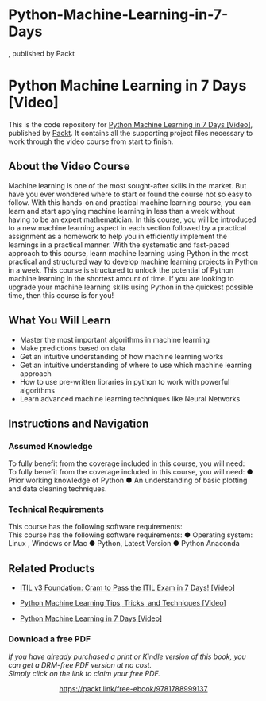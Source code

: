 # Python-Machine-Learning-in-7-Days
, published by Packt
# Python Machine Learning in 7 Days [Video]
This is the code repository for [Python Machine Learning in 7 Days [Video]](https://www.packtpub.com/big-data-and-business-intelligence/python-machine-learning-7-days-video?utm_source=github&utm_medium=repository&utm_campaign=9781788999137), published by [Packt](https://www.packtpub.com/?utm_source=github). It contains all the supporting project files necessary to work through the video course from start to finish.
## About the Video Course
Machine learning is one of the most sought-after skills in the market. But have you ever wondered where to start or found the course not so easy to follow. With this hands-on and practical machine learning course, you can learn and start applying machine learning in less than a week without having to be an expert mathematician.
In this course, you will be introduced to a new machine learning aspect in each section followed by a practical assignment as a homework to help you in efficiently implement the learnings in a practical manner. With the systematic and fast-paced approach to this course, learn machine learning using Python in the most practical and structured way to develop machine learning projects in Python in a week.
This course is structured to unlock the potential of Python machine learning in the shortest amount of time. If you are looking to upgrade your machine learning skills using Python in the quickest possible time, then this course is for you!

<H2>What You Will Learn</H2>
<DIV class=book-info-will-learn-text>
<UL>
<LI><SPAN id=what_you_will_learn_c class=sugar_field>Master the most important algorithms in machine learning </SPAN>
<LI><SPAN id=what_you_will_learn_c class=sugar_field>Make predictions based on data</SPAN> 
<LI><SPAN id=what_you_will_learn_c class=sugar_field>Get an intuitive understanding of how machine learning works</SPAN> 
<LI><SPAN id=what_you_will_learn_c class=sugar_field>Get an intuitive understanding of where to use which machine learning approach </SPAN>
<LI><SPAN id=what_you_will_learn_c class=sugar_field>How to use pre-written libraries in python to work with powerful algorithms</SPAN> 
<LI><SPAN id=what_you_will_learn_c class=sugar_field>Learn advanced machine learning techniques like Neural Networks</SPAN> </LI></UL></DIV>

## Instructions and Navigation
### Assumed Knowledge
To fully benefit from the coverage included in this course, you will need:<br/>
To fully benefit from the coverage included in this course, you will need:
●	Prior working knowledge of Python
●	An understanding of basic plotting and data cleaning techniques. 

### Technical Requirements
This course has the following software requirements:<br/>
This course has the following software requirements:
●	Operating system: Linux , Windows or Mac
●	Python, Latest Version
●	Python Anaconda 


## Related Products
* [ITIL v3 Foundation: Cram to Pass the ITIL Exam in 7 Days! [Video]](https://www.packtpub.com/business/itil-v3-foundation-cram-pass-itil-exam-7-days-video?utm_source=github&utm_medium=repository&utm_campaign=9781789536119)

* [Python Machine Learning Tips, Tricks, and Techniques [Video]](https://www.packtpub.com/big-data-and-business-intelligence/python-machine-learning-tips-tricks-and-techniques-video?utm_source=github&utm_medium=repository&utm_campaign=9781789135817)

* [Python Machine Learning in 7 Days [Video]](https://www.packtpub.com/big-data-and-business-intelligence/python-machine-learning-7-days-video?utm_source=github&utm_medium=repository&utm_campaign=9781788999137)

### Download a free PDF

 <i>If you have already purchased a print or Kindle version of this book, you can get a DRM-free PDF version at no cost.<br>Simply click on the link to claim your free PDF.</i>
<p align="center"> <a href="https://packt.link/free-ebook/9781788999137">https://packt.link/free-ebook/9781788999137 </a> </p>